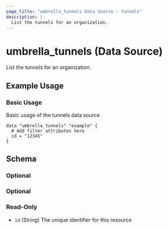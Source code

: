 ```yaml
---
page_title: "umbrella_tunnels Data Source - tunnels"
description: |-
  List the tunnels for an organization.
---
```


# umbrella_tunnels (Data Source)

List the tunnels for an organization.

## Example Usage


### Basic Usage

Basic usage of the tunnels data source

```hcl
data "umbrella_tunnels" "example" {
  # Add filter attributes here
  id = "12345"
}
```



## Schema

### Optional



### Optional



### Read-Only

- `id` (String) The unique identifier for this resource



